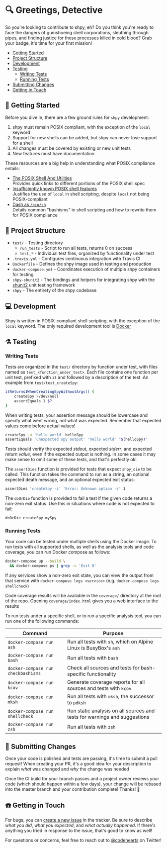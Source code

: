 # :mag: Greetings, Detective

So you're looking to contribute to shpy, eh? Do you think you're ready to face the dangers of gumshoeing shell corporations, sleuthing through pipes, and finding justice for those processes killed in cold blood? Grab your badge, it's time for your first mission!

- [Getting Started](#star2-getting-started)
- [Project Structure](#herb-project-structure)
- [Development](#computer-development)
- [Testing](#alembic-testing)
  - [Writing Tests](#writing-tests)
  - [Running Tests](#running-tests)
- [Submitting Changes](#incoming_envelope-submitting-changes)
- [Getting in Touch](#phone-getting-in-touch)

## :star2: Getting Started

Before you dive in, there are a few ground rules for `shpy` development:

1. shpy must remain POSIX compliant, with the exception of the `local` keyword
1. Support for new shells can be added, but shpy can never lose support for a shell
1. All changes must be covered by existing or new unit tests
1. New features must have documentation

These resources are a big help in understanding what POSIX compliance entails:

- [The POSIX Shell And Utilities](http://shellhaters.org)  
  Provides quick links to different portions of the POSIX shell spec
- [Insufficiently known POSIX shell features](https://apenwarr.ca/log/20110228)  
  Justifies the use of `local` in shell scripting, despite `local` not being POSIX-compliant
- [Dash as `/bin/sh`](https://wiki.ubuntu.com/DashAsBinSh)  
  Details common "bashisms" in shell scripting and how to rewrite them for POSIX compliance

## :herb: Project Structure

- `test/` - Testing directory
  - `run_tests` - Script to run all tests, returns 0 on success
  - `test_*` - Individual test files, organized by functionality under test
- `.travis.yml` - Configures continuous integration with Travis CI
- `Dockerfile` - Defines the shpy image used in testing and production
- `docker-compose.yml` - Coordinates execution of multiple shpy containers for testing
- `shpy-shunit2` - The bindings and helpers for integrating shpy with the [shunit2](https://github.com/kward/shunit2) unit testing framework
- `shpy` - The entirety of the shpy codebase

## :computer: Development

Shpy is written in POSIX-compliant shell scripting, with the exception of the `local` keyword. The only required development tool is [Docker](https://docker.com)

## :alembic: Testing

### Writing Tests

Tests are organized in the `test/` directory by function under test, with files named as `test_<function_under_test>`. Each file contains one function per unit test, prefixed with `it` and followed by a description of the test. An example from `test/test_createSpy`:

```sh
itReturns1WhenCreatingSpyWithoutArgs() {
    createSpy >/dev/null
    assertEquals 1 $?
}
```

When writing tests, your assertion message should be lowercase and specify what went wrong, not what was expected. Remember that expected values come before actual values!

```sh
createSpy -o 'hello world' helloSpy
assertEquals 'unexpected spy output' 'hello world' "$(helloSpy)"
```

Tests should verify the expected _stdout_, expected _stderr_, and expected _return value_, even if the expected output is nothing. In some cases it may make sense to omit some of these tests, and that's perfectly ok!

The `assertDies` function is provided for tests that expect `shpy_die` to be called. This function takes the command to run as a string, an optional expected death message, and an optional expected exit status:

```sh
assertDies 'createSpy -z' 'Error: Unknown option -z' 1
```

The `doOrDie` function is provided to fail a test if the given code returns a non-zero exit status. Use this in situations where code is not expected to fail:

```sh
doOrDie createSpy mySpy
```

### Running Tests

Your code can be tested under multiple shells using the Docker image. To run tests with all supported shells, as well as the analysis tools and code coverage, you can run Docker compose as follows:

```sh
docker-compose up --build \
  && docker-compose ps | grep -v 'Exit 0'
```

If any services show a non-zero exit state, you can view the output from that service with `docker-compose logs <service>` (e.g. `docker-compose logs shellcheck`)

Code coverage results will be available in the `coverage/` directory at the root of the repo. Opening `coverage/index.html` gives you a web interface to the results

To run tests under a specific shell, or to run a specific analysis tool, you can run one of the following commands:

| Command | Purpose |
| ------- | ------- |
| `docker-compose run ash` | Run all tests with `sh`, which on Alpine Linux is BusyBox's `ash` |
| `docker-compose run bash` | Run all tests with `bash` |
| `docker-compose run checkbashisms` | Check all sources and tests for bash-specific functionality |
| `docker-compose run kcov` | Generate coverage reports for all sources and tests with `kcov` |
| `docker-compose run mksh` | Run all tests with `mksh`, the successor to `pdksh` |
| `docker-compose run shellcheck` | Run static analysis on all sources and tests for warnings and suggestions |
| `docker-compose run zsh` | Run all tests with `zsh` |

## :incoming_envelope: Submitting Changes

Once your code is polished and tests are passing, it's time to submit a pull request! When creating your PR, it's a good idea for your description to explain  _what_ was changed and _why_ the change was needed

Once the CI build for your branch passes and a project owner reviews your code (which should happen within a few days), your change will be rebased into the master branch and your contribution complete! Thanks! :sparkling_heart:

## :phone: Getting in Touch

For bugs, you can [create a new issue](https://github.com/codehearts/shpy/issues/new) in the tracker. Be sure to describe _what you did_, _what you expected_, and _what actually happened_. If there's anything you tried in response to the issue, that's good to know as well!

For questions or concerns, feel free to reach out to [@codehearts](https://twitter.com/codehearts) on Twitter!
